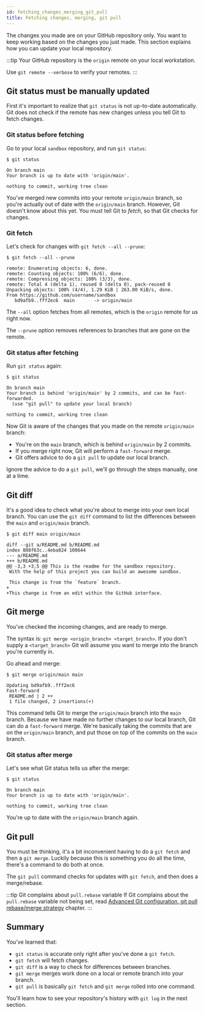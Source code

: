 ```yaml
---
id: fetching_changes_merging_git_pull
title: Fetching changes, merging, git pull
---
```


The changes you made are on your GitHub repository only.
You want to keep working based on the changes you just made.
This section explains how you can update your local repository.

:::tip
Your GitHub repository is the `origin` remote on your local workstation.

Use `git remote --verbose` to verify your remotes.
:::

## Git status must be manually updated

First it's important to realize that `git status` is not up-to-date automatically.
Git does not check if the remote has new changes unless you tell Git to fetch changes.

### Git status before fetching

Go to your local `sandbox` repository, and run `git status`:

```git
$ git status

On branch main
Your branch is up to date with 'origin/main'.

nothing to commit, working tree clean
```

You've merged new commits into your remote `origin/main` branch, so you're actually out of date with the `origin/main` branch.
However, Git doesn't know about this yet.
You must tell Git to _fetch_, so that Git checks for changes.

### Git fetch

Let's check for changes with `git fetch --all --prune`:

```git
$ git fetch --all --prune

remote: Enumerating objects: 6, done.
remote: Counting objects: 100% (6/6), done.
remote: Compressing objects: 100% (3/3), done.
remote: Total 4 (delta 1), reused 0 (delta 0), pack-reused 0
Unpacking objects: 100% (4/4), 1.29 KiB | 263.00 KiB/s, done.
From https://github.com/username/sandbox
   bd9afb9..fff2ec6  main       -> origin/main
```

The `--all` option fetches from all remotes, which is the `origin` remote for us right now.

The `--prune` option removes references to branches that are gone on the remote.

### Git status after fetching

Run `git status` again:

```git
$ git status

On branch main
Your branch is behind 'origin/main' by 2 commits, and can be fast-forwarded.
  (use "git pull" to update your local branch)

nothing to commit, working tree clean
```

Now Git is aware of the changes that you made on the remote `origin/main` branch:

- You're on the `main` branch, which is behind `origin/main` by 2 commits.
- If you merge right now, Git will perform a `fast-forward` merge.
- Git offers advice to do a `git pull` to update our local branch.

Ignore the advice to do a `git pull`, we'll go through the steps manually, one at a time.

## Git diff

It's a good idea to check what you're about to merge into your own local branch.
You can use the `git diff` command to list the differences between the `main` and `origin/main` branch.

```git
$ git diff main origin/main

diff --git a/README.md b/README.md
index 808f63c..4eba824 100644
--- a/README.md
+++ b/README.md
@@ -3,3 +3,5 @@ This is the readme for the sandbox repository.
 With the help of this project you can build an awesome sandbox.

 This change is from the `feature` branch.
+
+This change is from an edit within the GitHub interface.
```

## Git merge

You've checked the incoming changes, and are ready to merge.

The syntax is: `git merge <origin_branch> <target_branch>`.
If you don't supply a `<target_branch>` Git will assume you want to merge into the branch you're currently in.

Go ahead and merge:

```git
$ git merge origin/main main

Updating bd9afb9..fff2ec6
Fast-forward
 README.md | 2 ++
 1 file changed, 2 insertions(+)
```

This command tells Git to merge the `origin/main` branch into the `main` branch.
Because we have made no further changes to our local branch, Git can do a `fast-forward` merge.
We're basically taking the commits that are on the `origin/main` branch, and put those on top of the commits on the `main` branch.

### Git status after merge

Let's see what Git status tells us after the merge:

```git
$ git status

On branch main
Your branch is up to date with 'origin/main'.

nothing to commit, working tree clean
```

You're up to date with the `origin/main` branch again.

## Git pull

You must be thinking, it's a bit inconvenient having to do a `git fetch` and then a `git merge`.
Luckily because this is something you do all the time, there's a command to do both at once.

The `git pull` command checks for updates with `git fetch`, and then does a merge/rebase.

:::tip Git complains about `pull.rebase` variable
If Git complains about the `pull.rebase` variable not being set, read
[Advanced Git configuration, git pull rebase/merge strategy](advanced_topics/advanced_git_configuration.md#git-pull-rebase-or-merge-strategy) chapter.
:::

## Summary

You've learned that:

- `git status` is accurate only right after you've done a `git fetch`.
- `git fetch` will fetch changes.
- `git diff` is a way to check for differences between branches.
- `git merge` merges work done on a local or remote branch into your branch.
- `git pull` is basically `git fetch` and `git merge` rolled into one command.

You'll learn how to see your repository's history with `git log` in the next section.
